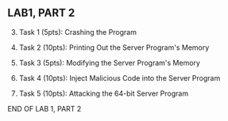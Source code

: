 LAB1, PART 2
------------


3) Task 1 (5pts): Crashing the Program

4) Task 2 (10pts): Printing Out the Server Program's Memory

5) Task 3 (5pts): Modifying the Server Program's Memory

6) Task 4 (10pts): Inject Malicious Code into the Server Program

7) Task 5 (10pts): Attacking the 64-bit Server Program






END OF LAB 1, PART 2
